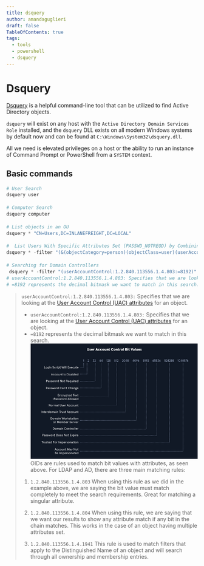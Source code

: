 ```yaml
---
title: dsquery
author: amandaguglieri
draft: false
TableOfContents: true
tags:
  - tools
  - powershell
  - dsquery
---
```

# Dsquery

[Dsquery](https://docs.microsoft.com/en-us/previous-versions/windows/it-pro/windows-server-2012-r2-and-2012/cc732952(v=ws.11)) is a helpful command-line tool that can be utilized to find Active Directory objects. 

`dsquery` will exist on any host with the `Active Directory Domain Services Role` installed, and the `dsquery` DLL exists on all modern Windows systems by default now and can be found at `C:\Windows\System32\dsquery.dll`.

All we need is elevated privileges on a host or the ability to run an instance of Command Prompt or PowerShell from a `SYSTEM` context.


## Basic commands

```powershell
# User Search
dsquery user

# Computer Search
dsquery computer

# List objects in an OU
dsquery * "CN=Users,DC=INLANEFREIGHT,DC=LOCAL"

#  List Users With Specific Attributes Set (PASSWD_NOTREQD) by Combining dsquery with LDAP search filters of our choosing. The below looks for users with the PASSWD_NOTREQD flag set in the userAccountControl attribute.
dsquery * -filter "(&(objectCategory=person)(objectClass=user)(userAccountControl:1.2.840.113556.1.4.803:=32))" -attr distinguishedName userAccountControl

# Searching for Domain Controllers
 dsquery * -filter "(userAccountControl:1.2.840.113556.1.4.803:=8192)" -limit 5 -attr sAMAccountName
# userAccountControl:1.2.840.113556.1.4.803: Specifies that we are looking at the User Account Control (UAC) attributes for an object. This portion can change to include three different values we will explain below when searching for information in AD (also known as Object Identifiers (OIDs).
# =8192 represents the decimal bitmask we want to match in this search. This decimal number corresponds to a corresponding UAC Attribute flag that determines if an attribute like password is not required or account is locked is set. 

```

>`userAccountControl:1.2.840.113556.1.4.803:` Specifies that we are looking at the [User Account Control (UAC) attributes](https://docs.microsoft.com/en-us/troubleshoot/windows-server/identity/useraccountcontrol-manipulate-account-properties) for an object.
>
>	- `userAccountControl:1.2.840.113556.1.4.803:` Specifies that we are looking at the [User Account Control (UAC) attributes](https://docs.microsoft.com/en-us/troubleshoot/windows-server/identity/useraccountcontrol-manipulate-account-properties) for an object.
>	- `=8192` represents the decimal bitmask we want to match in this search.
>![](img/uac.png)
>OIDs are rules used to match bit values with attributes, as seen above. For LDAP and AD, there are three main matching rules:
>
>1. `1.2.840.113556.1.4.803`
>When using this rule as we did in the example above, we are saying the bit value must match completely to meet the search requirements. Great for matching a singular attribute.
>
>2. `1.2.840.113556.1.4.804`
>When using this rule, we are saying that we want our results to show any attribute match if any bit in the chain matches. This works in the case of an object having multiple attributes set.
>
>3. `1.2.840.113556.1.4.1941`
>This rule is used to match filters that apply to the Distinguished Name of an object and will search through all ownership and membership entries.